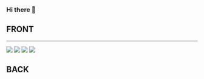 ### Hi there 👋

## FRONT
<hr>
<div>
<img src="https://img.shields.io/badge/HTML5-E34F26?style=flat-square&logo=HTML5logoColor=#FFFFFF"/>
<img src="https://img.shields.io/badge/CSS3-1572B6?style=flat-square&logo=CSS3logoColor=#FFFFFF"/>
<img src="https://img.shields.io/badge/JAVASCRIPT-F7DF1E?style=flat-square&logo=JAVASCRIPTlogoColor=#FFFFFF"/>
<img src="https://img.shields.io/badge/Vue.js-4FC08D?style=flat-square&logo=Vue.jslogoColor=#FFFFFF"/>
</div>

## BACK
<br>


